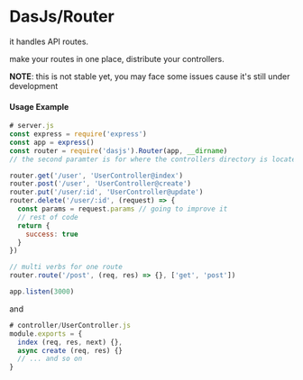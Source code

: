 # DasJs/Router

it handles API routes.

make your routes in one place, distribute your controllers.

**NOTE**: this is not stable yet, you may face some issues cause it's still under development

#### Usage Example
```js
# server.js
const express = require('express')
const app = express()
const router = require('dasjs').Router(app, __dirname)
// the second paramter is for where the controllers directory is located

router.get('/user', 'UserController@index')
router.post('/user', 'UserController@create')
router.put('/user/:id', 'UserController@update')
router.delete('/user/:id', (request) => {
  const params = request.params // going to improve it
  // rest of code
  return {
    success: true
  }
})

// multi verbs for one route
router.route('/post', (req, res) => {}, ['get', 'post'])

app.listen(3000)
```

and

```js
# controller/UserController.js
module.exports = {
  index (req, res, next) {},
  async create (req, res) {}
  // ... and so on
}
```